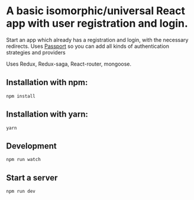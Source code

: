 # A basic isomorphic/universal React app with user registration and login.

Start an app which already has a registration and login, with the necessary redirects. Uses [Passport](https://github.com/jaredhanson/passport)
so you can add all kinds of authentication strategies and providers

Uses Redux, Redux-saga, React-router, mongoose.

## Installation with npm:

```
npm install

```
## Installation with yarn:

```
yarn

```

## Development

```
npm run watch
```

## Start a server

```
npm run dev

```
